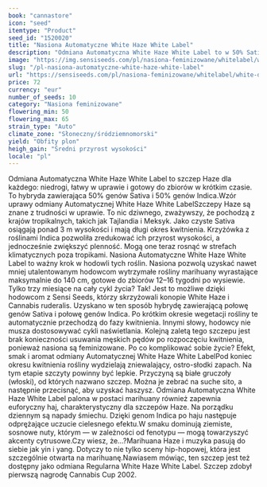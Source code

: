 ```yaml
---
book: "cannastore"
icon: "seed"
itemtype: "Product"
seed_id: "1520020"
title: "Nasiona Automatyczne White Haze White Label"
description: "Odmiana Automatyczna White Haze White Label to w 50% Sativa i w 50% Indica. Jest niedroga, zapewnia zbiory już po 3 miesiącach i haj typowy dla hybrydy."
image: "https://img.sensiseeds.com/pl/nasiona-feminizowane/whitelabel/white-diesel-haze-automatic-image.png"
slug: "/pl-nasiona-automatyczne-white-haze-white-label"
url: "https://sensiseeds.com/pl/nasiona-feminizowane/whitelabel/white-diesel-haze-automatic?a_aid=cannastore"
price: 72
currency: "eur"
number_of_seeds: 10
category: "Nasiona feminizowane"
flowering_min: 50
flowering_max: 65
strain_type: "Auto"
climate_zone: "Słoneczny/śródziemnomorski"
yield: "Obfity plon"
heigh_gain: "Średni przyrost wysokości"
locale: "pl"
---
```

Odmiana Automatyczna White Haze White Label to szczep Haze dla każdego: niedrogi, łatwy w uprawie i gotowy do zbiorów w krótkim czasie. To hybryda zawierająca 50% genów Sativa i 50% genów Indica.Wzór uprawy odmiany Automatycznej White Haze White LabelSzczepy Haze są znane z trudności w uprawie. To nic dziwnego, zważywszy, że pochodzą z krajów tropikalnych, takich jak Tajlandia i Meksyk. Jako czyste Sativa osiągają ponad 3 m wysokości i mają długi okres kwitnienia. Krzyżówka z roślinami Indica pozwoliła zredukować ich przyrost wysokości, a jednocześnie zwiększyć plenność. Mogą one teraz rosnąć w strefach klimatycznych poza tropikami. Nasiona Automatyczne White Haze White Label to ważny krok w hodowli tych roślin. Nasiona pozwolą uzyskać nawet mniej utalentowanym hodowcom wytrzymałe rośliny marihuany wyrastające maksymalnie do 140 cm, gotowe do zbiorów 12–16 tygodni po wysiewie. Tylko trzy miesiące na cały cykl życia? Tak! Jest to możliwe dzięki hodowcom z Sensi Seeds, którzy skrzyżowali konopie White Haze i Cannabis ruderalis. Uzyskano w ten sposób hybrydę zawierającą połowę genów Sativa i połowę genów Indica. Po krótkim okresie wegetacji rośliny te automatycznie przechodzą do fazy kwitnienia. Innymi słowy, hodowcy nie musza dostosowywać cykli naświetlania. Kolejną zaletą tego szczepu jest brak konieczności usuwania męskich pędów po rozpoczęciu kwitnienia, ponieważ nasiona są feminizowane. Po co komplikować sobie życie? Efekt, smak i aromat odmiany Automatycznej White Haze White LabelPod koniec okresu kwitnienia rośliny wydzielają zniewalający, ostro-słodki zapach. Na tym etapie szczyty powinny być lepkie. Przyczyną są białe gruczoły (włoski), od których nazwano szczep. Można je zebrać na suche sito, a następnie przecisnąć, aby uzyskać haszysz. Odmiana Automatyczna White Haze White Label palona w postaci marihuany również zapewnia euforyczny haj, charakterystyczny dla szczepów Haze. Na porządku dziennym są napady śmiechu. Dzięki genom Indica po haju następuje odprężające uczucie cielesnego efektu.W smaku dominują ziemiste, sosnowe nuty, którym — w zależności od fenotypu — mogą towarzyszyć akcenty cytrusowe.Czy wiesz, że…?Marihuana Haze i muzyka pasują do siebie jak yin i yang. Dotyczy to nie tylko sceny hip-hopowej, która jest szczególnie otwarta na marihuanę.Nawiasem mówiąc, ten szczep jest też dostępny jako odmiana Regularna White Haze White Label. Szczep zdobył pierwszą nagrodę Cannabis Cup 2002.
